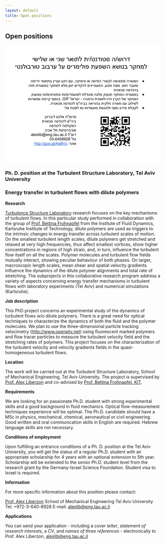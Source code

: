 ```yaml
---
layout: default
title: Open positions
---
```


## Open positions


<img src ="images/phd_announcement_gif.png" width ="600">


### Ph. D. position at the Turbulent Structure Laboratory, Tel Aviv University

### Energy transfer in turbulent flows with dilute polymers


**Research**

[Turbulence Structure Laboratory](http://goo.gl/AxBCv) research focuses on the key mechanisms of turbulent flows. In this particular study performed in collaboration with the group of [Prof. Bettina Frohnapfel](http://www.isl.kit.edu/558_519.php) from the Institute of Fluid Dynamics, Karlsruhe Institute of Technology, dilute polymers are used as triggers to the intrinsic changes in energy transfer across turbulent scales of motion. On the smallest turbulent length scales, dilute polymers get stretched and relaxed at very high frequencies, thus affect smallest vortices, show higher concentrations in regions of high strain, and, in turn, influence the turbulent flow itself on all the scales. Polymer molecules and turbulent flow fields mutually interact, showing peculiar behaviour of both phases. On larger, macroscopic length scales, mean shear and spatial velocity gradients influence the dynamics of the dilute polymer alignments and total rate of stretching. The subprojects in this collaborative research program address a variety of aspects concerning energy transfer mechanisms in turbulent flows with laboratory experiments (Tel Aviv) and numerical simulations (Karlsruhe).

**Job description**


This PhD project concerns an experimental study of the dynamics of turbulent flows w/o dilute polymers. There is a great need for optical techniques to characterize the dynamics of both the fluid and the polymer molecules. We plan to use the three-dimensional particle tracking velocimetry (http://www.openptv.net) using fluorescent marked polymers and flow tracer particles to measure the turbulent velocity field and the stretching rates of polymers. This project focuses on the characterization of the turbulent velocity and velocity gradients fields in the quasi-homogeneous turbulent flows. 

**Location**


The work will be carried out at the Turbulent Structure Laboratory, School of Mechanical Engineering, Tel Aviv University. The project is supervised by [Prof. Alex Liberzon](http://www.eng.tau.ac.il/~alexlib) and co-advised by [Prof. Bettina Frohnapfel, KIT](http://www.isl.kit.edu/558_519.php).

**Requirements**


We are looking for an passionate Ph.D. student with strong experimental skills and a good background in fluid mechanics. Optical flow-measurement techniques experience will be optimal. The Ph.D. candidate should have a MSc in physics, mechanical, chemical, aeronautical or civil engineering. Good written and oral communication skills in English are required. Hebrew language skills are not necessary.

**Conditions of employment**

Upon fulfilling an entrance conditions of a Ph. D. position at the Tel Aviv University, you will get the status of a regular Ph.D. student with an appropriate scholarship for 4 years with an optional extension to 5th year. Scholarship will be extended to the senior Ph.D. student level from the research grant by the Germany-Israel Science Foundation. Student visa to Israel is required. 

**Information**

For more specific information about this position please contact:

[Prof. Alex Liberzon](http://www.eng.tau.ac.il/~alexlib) 
School of Mechanical Engineering 
Tel Aviv University 
Tel: +972-3-640-8928 
E-mail: [alexlib@eng.tau.ac.il](mailto:alexlib@eng.tau.ac.il)

**Applications**


You can send your application - including a *cover letter*, *statement of research interests*, a *CV*, and *names of three references* - electronically to Prof. Alex Liberzon, [alexlib@eng.tau.ac.il](mailto:alexlib@eng.tau.ac.il)